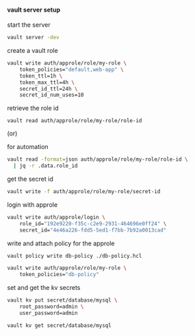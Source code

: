 #### vault server setup
start the server
```bash
vault server -dev
```

create a vault role
```bash
vault write auth/approle/role/my-role \
    token_policies="default,web-app" \
    token_ttl=1h \
    token_max_ttl=4h \
    secret_id_ttl=24h \
    secret_id_num_uses=10

```

retrieve the role id 
```
vault read auth/approle/role/my-role/role-id
```
(or) 

for automation
```bash
vault read -format=json auth/approle/role/my-role/role-id \
  | jq -r .data.role_id

```
get the secret id
```bash
vault write -f auth/approle/role/my-role/secret-id

```
login with approle 
```bash
vault write auth/approle/login \
    role_id="192e9220-f35c-c2e9-2931-464696e0ff24" \
    secret_id="4e46a226-fdd5-5ed1-f7bb-7b92a0013cad"
```

write and attach policy for the approle 

```bash
vault policy write db-policy ./db-policy.hcl
```
```bash
vault write auth/approle/role/my-role \
    token_policies="db-policy" 
```

set and get the kv secrets 
```bash
vault kv put secret/database/mysql \
    root_password=admin \
    user_password=admin
```

```bash
vault kv get secret/database/mysql 
```